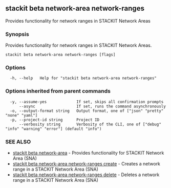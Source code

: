 ## stackit beta network-area network-ranges

Provides functionality for network ranges in STACKIT Network Areas

### Synopsis

Provides functionality for network ranges in STACKIT Network Areas.

```
stackit beta network-area network-ranges [flags]
```

### Options

```
  -h, --help   Help for "stackit beta network-area network-ranges"
```

### Options inherited from parent commands

```
  -y, --assume-yes             If set, skips all confirmation prompts
      --async                  If set, runs the command asynchronously
  -o, --output-format string   Output format, one of ["json" "pretty" "none" "yaml"]
  -p, --project-id string      Project ID
      --verbosity string       Verbosity of the CLI, one of ["debug" "info" "warning" "error"] (default "info")
```

### SEE ALSO

* [stackit beta network-area](./stackit_beta_network-area.md)	 - Provides functionality for STACKIT Network Area (SNA)
* [stackit beta network-area network-ranges create](./stackit_beta_network-area_network-ranges_create.md)	 - Creates a network range in a STACKIT Network Area (SNA)
* [stackit beta network-area network-ranges delete](./stackit_beta_network-area_network-ranges_delete.md)	 - Deletes a network range in a STACKIT Network Area (SNA)

